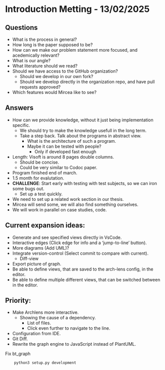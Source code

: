 # Introduction Metting - 13/02/2025

## Questions

- What is the process in general?
- How long is the paper supposed to be?
- How can we make our problem statement more focused, and acedemically relevant?
- What is our angle?
- What literature should we read?
- Should we have access to the GitHub organization?
    - Should we develop in our own fork?
    - Should we develop directly in the organization repo, and have pull requests approved?
- Which features would Mircea like to see?

## Answers

- How can we provide knowledge, without it just being implementation specific.
    - We should try to make the knowledge usefull in the long term.
    - Take a step back. Talk about the programs in abstract view.
        - What is the architecture of such a program.
        - Maybe it can be tested with people?
            - Only if developed fast enough
- Length: Visoft is around 8 pages double columns.
    - Should be concise.
    - Could be very similar to Codoc paper.
- Program finished end of march.
- 1.5 month for evalutation.
- __CHALLENGE__: Start early with testing with test subjects, so we can iron some bugs out.
    - Set up a test quickly.
- We need to set up a related work section in our thesis.
- Mircea will send some, we will also find something ourselves.
- We will work in parallel on case studies, code.


## Current expansion ideas:
 - Generate and see specified views directly in VsCode.
 - Interactive edges (Click edge for info and a ‘jump-to-line’ button).
 - More diagrams (Add UML)?
 - Integrate version-control (Select commit to compare with current).
   - Diff-view
 - Export picture of graph.
 - Be able to define views, that are saved to the arch-lens config, in the editor.
 - Be able to define multiple different views, that can be switched between in the editor.

 
 ## Priority:
- Make Archlens more interactive.
    - Showing the cause of a dependency.
        - List of files.
        - Click even further to navigate to the line.
- Configuration from IDE.
- Git Diff.
- Rewrite the graph engine to JavaScript instead of PlantUML.



Fix bt_graph

        python3 setup.py development